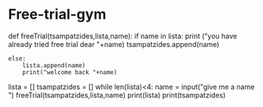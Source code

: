 # Free-trial-gym
def freeTrial(tsampatzides,lista,name):
    if name in lista:
        print ("you have already tried free trial dear "+name)
        tsampatzides.append(name)

    else:
        lista.append(name)
        print("welcome back "+name)

lista = []
tsampatzides = []
while len(lista)<4:
    name = input("give me a name ")
    freeTrial(tsampatzides,lista,name)
print(lista)
print(tsampatzides)
